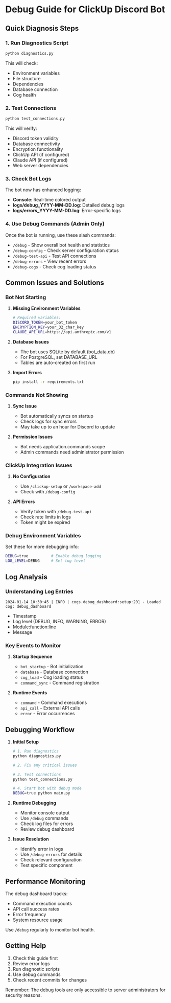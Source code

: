 # Debug Guide for ClickUp Discord Bot

## Quick Diagnosis Steps

### 1. Run Diagnostics Script
```bash
python diagnostics.py
```
This will check:
- Environment variables
- File structure
- Dependencies
- Database connection
- Cog health

### 2. Test Connections
```bash
python test_connections.py
```
This will verify:
- Discord token validity
- Database connectivity
- Encryption functionality
- ClickUp API (if configured)
- Claude API (if configured)
- Web server dependencies

### 3. Check Bot Logs
The bot now has enhanced logging:
- **Console**: Real-time colored output
- **logs/debug_YYYY-MM-DD.log**: Detailed debug logs
- **logs/errors_YYYY-MM-DD.log**: Error-specific logs

### 4. Use Debug Commands (Admin Only)

Once the bot is running, use these slash commands:

- `/debug` - Show overall bot health and statistics
- `/debug-config` - Check server configuration status
- `/debug-test-api` - Test API connections
- `/debug-errors` - View recent errors
- `/debug-cogs` - Check cog loading status

## Common Issues and Solutions

### Bot Not Starting

1. **Missing Environment Variables**
   ```bash
   # Required variables:
   DISCORD_TOKEN=your_bot_token
   ENCRYPTION_KEY=your_32_char_key
   CLAUDE_API_URL=https://api.anthropic.com/v1
   ```

2. **Database Issues**
   - The bot uses SQLite by default (bot_data.db)
   - For PostgreSQL, set DATABASE_URL
   - Tables are auto-created on first run

3. **Import Errors**
   ```bash
   pip install -r requirements.txt
   ```

### Commands Not Showing

1. **Sync Issue**
   - Bot automatically syncs on startup
   - Check logs for sync errors
   - May take up to an hour for Discord to update

2. **Permission Issues**
   - Bot needs application.commands scope
   - Admin commands need administrator permission

### ClickUp Integration Issues

1. **No Configuration**
   - Use `/clickup-setup` or `/workspace-add`
   - Check with `/debug-config`

2. **API Errors**
   - Verify token with `/debug-test-api`
   - Check rate limits in logs
   - Token might be expired

### Debug Environment Variables

Set these for more debugging info:
```bash
DEBUG=true          # Enable debug logging
LOG_LEVEL=DEBUG     # Set log level
```

## Log Analysis

### Understanding Log Entries

```
2024-01-14 10:30:45 | INFO | cogs.debug_dashboard:setup:201 - Loaded cog: debug_dashboard
```
- Timestamp
- Log level (DEBUG, INFO, WARNING, ERROR)
- Module:function:line
- Message

### Key Events to Monitor

1. **Startup Sequence**
   - `bot_startup` - Bot initialization
   - `database` - Database connection
   - `cog_load` - Cog loading status
   - `command_sync` - Command registration

2. **Runtime Events**
   - `command` - Command executions
   - `api_call` - External API calls
   - `error` - Error occurrences

## Debugging Workflow

1. **Initial Setup**
   ```bash
   # 1. Run diagnostics
   python diagnostics.py
   
   # 2. Fix any critical issues
   
   # 3. Test connections
   python test_connections.py
   
   # 4. Start bot with debug mode
   DEBUG=true python main.py
   ```

2. **Runtime Debugging**
   - Monitor console output
   - Use `/debug` commands
   - Check log files for errors
   - Review debug dashboard

3. **Issue Resolution**
   - Identify error in logs
   - Use `/debug-errors` for details
   - Check relevant configuration
   - Test specific component

## Performance Monitoring

The debug dashboard tracks:
- Command execution counts
- API call success rates
- Error frequency
- System resource usage

Use `/debug` regularly to monitor bot health.

## Getting Help

1. Check this guide first
2. Review error logs
3. Run diagnostic scripts
4. Use debug commands
5. Check recent commits for changes

Remember: The debug tools are only accessible to server administrators for security reasons.